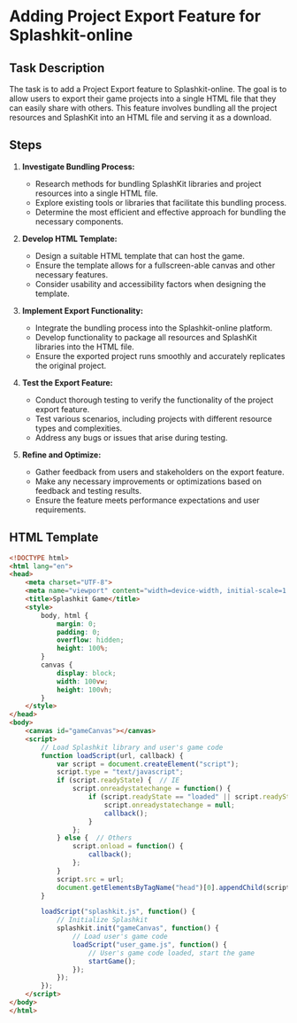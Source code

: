 # Adding Project Export Feature for Splashkit-online

## Task Description
The task is to add a Project Export feature to Splashkit-online. The goal is to allow users to export their game projects into a single HTML file that they can easily share with others. This feature involves bundling all the project resources and SplashKit into an HTML file and serving it as a download.

## Steps
1. **Investigate Bundling Process:**
   - Research methods for bundling SplashKit libraries and project resources into a single HTML file.
   - Explore existing tools or libraries that facilitate this bundling process.
   - Determine the most efficient and effective approach for bundling the necessary components.

2. **Develop HTML Template:**
   - Design a suitable HTML template that can host the game.
   - Ensure the template allows for a fullscreen-able canvas and other necessary features.
   - Consider usability and accessibility factors when designing the template.

3. **Implement Export Functionality:**
   - Integrate the bundling process into the Splashkit-online platform.
   - Develop functionality to package all resources and SplashKit libraries into the HTML file.
   - Ensure the exported project runs smoothly and accurately replicates the original project.

4. **Test the Export Feature:**
   - Conduct thorough testing to verify the functionality of the project export feature.
   - Test various scenarios, including projects with different resource types and complexities.
   - Address any bugs or issues that arise during testing.

5. **Refine and Optimize:**
   - Gather feedback from users and stakeholders on the export feature.
   - Make any necessary improvements or optimizations based on feedback and testing results.
   - Ensure the feature meets performance expectations and user requirements.

## HTML Template

```html
<!DOCTYPE html>
<html lang="en">
<head>
    <meta charset="UTF-8">
    <meta name="viewport" content="width=device-width, initial-scale=1.0">
    <title>Splashkit Game</title>
    <style>
        body, html {
            margin: 0;
            padding: 0;
            overflow: hidden;
            height: 100%;
        }
        canvas {
            display: block;
            width: 100vw;
            height: 100vh;
        }
    </style>
</head>
<body>
    <canvas id="gameCanvas"></canvas>
    <script>
        // Load Splashkit library and user's game code
        function loadScript(url, callback) {
            var script = document.createElement("script");
            script.type = "text/javascript";
            if (script.readyState) {  // IE
                script.onreadystatechange = function() {
                    if (script.readyState == "loaded" || script.readyState == "complete") {
                        script.onreadystatechange = null;
                        callback();
                    }
                };
            } else {  // Others
                script.onload = function() {
                    callback();
                };
            }
            script.src = url;
            document.getElementsByTagName("head")[0].appendChild(script);
        }

        loadScript("splashkit.js", function() {
            // Initialize Splashkit
            splashkit.init("gameCanvas", function() {
                // Load user's game code
                loadScript("user_game.js", function() {
                    // User's game code loaded, start the game
                    startGame();
                });
            });
        });
    </script>
</body>
</html>
